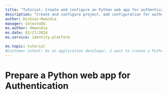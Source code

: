 ```yaml
---
title: "Tutorial: Create and configure an Python web app for authentication"
description: "Create and configure project, add configuration for authentication and install required packages"
author: Dickson-Mwendia
manager: CelesteDG
ms.author: dmwendia
ms.date: 02/27/2024
ms.service: identity-platform

ms.topic: tutorial
#Customer intent: As an application developer, I want to create a Python web app project, then configure it in such a way that I can add authentication with Microsoft Entra ID.
---
```


# Prepare a Python web app for Authentication

